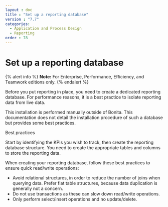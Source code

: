 ```yaml
---
layout : doc
title : "Set up a reporting database"
version : "7.7"
categories:
  - Application and Process Design
  - Reporting
order : 78
---
```

# Set up a reporting database

{% alert info %}
**Note:** For Enterprise, Performance, Efficiency, and Teamwork editions only.
{% endalert %}

Before you put reporting in place, you need to create a dedicated reporting database.
For performance reasons, it is a best practice to isolate reporting data from live data.

This installation is performed manually outside of Bonita.
This documentation does not detail the installation procedure of such a database but provides some best practices.

Best practices <!--{.h2}-->

Start by identifying the KPIs you wish to track, then create the reporting database structure. 
You need to create the appropriate tables and columns to store the reporting data.

When creating your reporting database, follow these best practices to ensure quick read/write operations:

* Avoid relational structures, in order to reduce the number of joins when querying data. Prefer flat table structures, because data duplication is generally not a concern.
* Do not use transactions as these can slow down read/write operations.
* Only perform select/insert operations and no update/delete.
